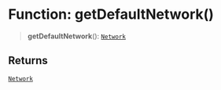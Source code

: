 # Function: getDefaultNetwork()

> **getDefaultNetwork**(): [`Network`](../enumerations/Network.md)

## Returns

[`Network`](../enumerations/Network.md)
